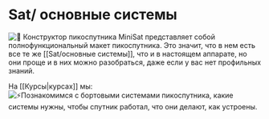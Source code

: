 # Sat/ основные системы

![🎁](https://vk.com/emoji/e/f09f8e81.png) Конструктор пикоспутника MiniSat представляет собой полнофункциональный макет пикоспутника. Это значит, что в нем есть все те же [[Sat/основные системы]], что и в настоящем аппарате, но они проще и в них можно разобраться, даже если у вас нет профильных знаний.  

На [[Курсы|курсах]] мы:  
![⚡](https://vk.com/emoji/e/e29aa1.png)Познакомимся с бортовыми системами пикоспутника, какие системы нужны, чтобы спутник работал, что они делают, как устроены.  
